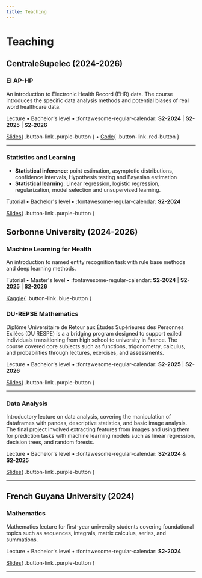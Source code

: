 ```yaml
---
title: Teaching
---
```

# Teaching

<style>

.md-typeset .card-set {
}
</style>

## CentraleSupelec (2024-2026)

### **EI AP-HP**

An introduction to Electronic Health Record (EHR) data. The course introduces the specific data analysis methods and potential biases of real word healthcare data.

Lecture • Bachelor's level • :fontawesome-regular-calendar: **S2-2024** | **S2-2025** | **S2-2026**

[Slides](https://drive.google.com/drive/folders/16wr_eyAn4TwHXuZ2UgLnESBsLrMGXRmV?usp=sharing){ .button-link .purple-button } • [Code](https://github.com/Aremaki/edstuto_2025){ .button-link .red-button }

---

### **Statistics and Learning**

- **Statistical inference**: point estimation, asymptotic distributions, confidence intervals, Hypothesis testing and Bayesian estimation
- **Statistical learning**: Linear regression, logistic regression, regularization, model selection and unsupervised learning.

Tutorial • Bachelor's level • :fontawesome-regular-calendar: **S2-2024**

[Slides](/assets/files/statml-slides-2023-en.pdf){ .button-link .purple-button }


## Sorbonne University (2024-2026)

### **Machine Learning for Health**

An introduction to named entity recognition task with rule base methods and deep learning methods.

Tutorial • Master's level • :fontawesome-regular-calendar: **S2-2024** | **S2-2025** | **S2-2026**

[Kaggle](https://www.kaggle.com/code/remakia/introduction-to-ner){ .button-link .blue-button }

### **DU-REPSE Mathematics**

Diplôme Universitaire de Retour aux Études Supérieures des Personnes Exilées (DU RESPE) is a  a bridging program designed to support exiled individuals transitioning from high school to university in France. The course covered core subjects such as functions, trigonometry, calculus, and probabilities through lectures, exercises, and assessments.

Lecture • Bachelor's level • :fontawesome-regular-calendar: **S2-2025** | **S2-2026**

[Slides](https://sites.google.com/view/maths-du-respe){ .button-link .purple-button }

---

### **Data Analysis**

Introductory lecture on data analysis, covering the manipulation of dataframes with pandas, descriptive statistics, and basic image analysis. The final project involved extracting features from images and using them for prediction tasks with machine learning models such as linear regression, decision trees, and random forests.

Lecture • Bachelor's level • :fontawesome-regular-calendar: **S2-2024** & **S2-2025**

[Slides](https://github.com/Aremaki/Intro_data){ .button-link .purple-button } 

---

## French Guyana University (2024)

### **Mathematics**

Mathematics lecture for first-year university students covering foundational topics such as sequences, integrals, matrix calculus, series, and summations.

Lecture • Bachelor's level • :fontawesome-regular-calendar: **S2-2024**

[Slides](https://drive.google.com/drive/folders/1AYzsp_lu4BWOIKbAJulaZ4bRJEhm4WmF?usp=sharing){ .button-link .purple-button } 

---